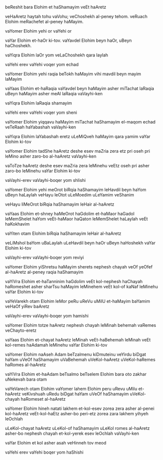 beReshit bara Elohim et haShamayim veEt haAretz

veHaAretz haytah tohu vaVohu; 
veChoshekh al-peney tehom.
veRuach Elohim meRachefet al-peney haMayim.

vaYomer Elohim yehi or
vaYehi or

vaYar Elohim et-haOr ki-tov. 
vaYavdel Elohim beyn haOr, uBeyn haChoshekh.

vaYiqra Elohim laOr yom
veLaChoshekh qara laylah

vaYehi erev 
vaYehi voqer 
yom echad

vaYomer Elohim yehi raqia beTokh haMayim
vihi mavdil beyn mayim laMayim

vaYaas Elohim et-haRaqia 
vaYavdel beyn haMayim asher miTachat laRaqia uBeyn haMayim asher meAl laRaqia 
vaVayhi-ken

vaYiqra Elohim laRaqia shamayim

vaYehi erev 
vaYehi voqer 
yom sheni

vaYomer Elohim yiqqavu haMayim miTachat haShamayim el-maqom echad
veTeRaah haYabashah
vaVayhi-ken

vaYiqra Elohim laYabashah eretz
uLeMiQveh haMayim qara yamim
vaYar Elohim ki-tov

vaYomer Elohim tadShe haAretz deshe esev maZria zera etz pri oseh pri leMino asher zaro-bo al-haAretz 
vaVayhi-ken

vaToTze haAretz deshe esev maZria zera leMinehu veEtz oseh pri asher zaro-bo leMinehu 
vaYar Elohim ki-tov

vaVayhi-erev 
vaVayhi-boqer 
yom shlishi

vaYomer Elohim yehi meOrot biRqia haShamayim leHavdil beyn haYom uBeyn haLaylah 
veHayu leOtot uLeMoedim uLeYamim veShanim

veHayu liMeOrot biRqia haShamayim leHair al-haAretz

vaYaas Elohim et-shney haMeOrot haGdolim 
et-haMaor haGadol leMemShelet haYom 
veEt-haMaor haQaton leMemShelet haLaylah 
veEt haKokhavim

vaYiten otam Elohim biRqia haShamayim leHair al-haAretz

veLiMshol baYom uBaLaylah 
uLeHavdil beyn haOr uBeyn haHoshekh 
vaYar Elohim ki-tov

vaVayhi-erev 
vaVayhi-boqer 
yom reviyi

vaYomer Elohim yiShretsu haMayim sherets nephesh chayah 
veOf yeOfef al-haAretz al-peney raqia haShamayim

vaYiVra Elohim et-haTanninim haGdolim 
veEt kol-nephesh haChayah haRomeshet asher sharTsu haMayim leMinehem 
veEt kol-of kaNaf leMinehu 
vaYar Elohim ki-tov

vaYeVarekh otam Elohim leMor peRu uReVu uMilU et-haMayim baYamim 
veHaOf yiRev baAretz

vaVayhi-erev 
vaVayhi-boqer 
yom hamishi

vaYomer Elohim totze haAretz nephesh chayah leMinah behemah vaRemes veChayto-eretz

vaYaas Elohim et-chayat haAretz leMinah 
veEt-haBehemah leMinah 
veEt kol-remes haAdamah leMinehu 
vaYar Elohim ki-tov

vaYomer Elohim naAseh Adam beTzalmenu kiDmuteinu 
veYirdu biDgat haYam uVeOf haShamayim uVaBehemah uVeKol-haAretz uVeKol-haRemes haRomes al-haAretz

vaYiVra Elohim et-haAdam beTsalmo
beTselem Elohim bara oto 
zakhar uNekevah bara otam

vaYeVarech otam Elohim 
vaYomer lahem Elohim peru uRevu uMilu et-haAretz 
veKivshuah uRedu biDgat haYam uVeOf haShamayim uVeKol-chayah haRomeset al-haAretz

vaYomer Elohim hineh natati lakhem et-kol-esev zorea zera asher al-penei kol-haAretz 
veEt-kol-haEtz asher-bo peri-etz zorea zara lakhem yihyeh leOchlah

uLeKol-chayat haAretz uLeKol-of haShamayim uLeKol romes al-haAretz asher-bo nephesh chayah et-kol-yerek esev leOchlah 
vaVayhi-ken

vaYar Elohim et kol asher asah 
veHinneh tov meod

vaYehi erev 
vaYehi boqer 
yom haShishi
